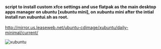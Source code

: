 #### script to install custom xfce settings and use flatpak as the main desktop apps manager on ubuntu [xubuntu mini], on xubuntu mini after the intial install run xubuntui.sh as root.

http://mirror.us.leaseweb.net/ubuntu-cdimage/xubuntu/daily-minimal/current/

![xubuntu](https://user-images.githubusercontent.com/20193396/232945099-aa461a34-93ba-4dbd-9426-266c52b7e9e0.png)
